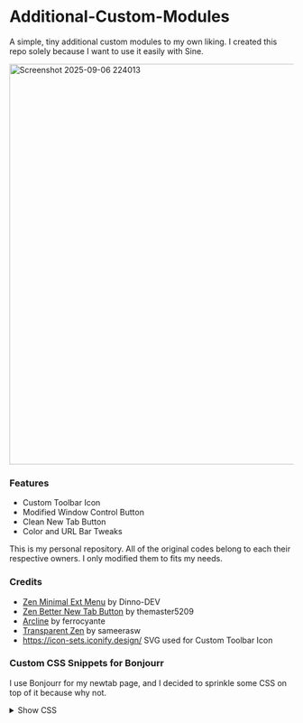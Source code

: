 # Additional-Custom-Modules
A simple, tiny additional custom modules to my own liking. I created this repo solely because I want to use it easily with Sine.

<img width="1365" height="710" alt="Screenshot 2025-09-06 224013" src="https://github.com/user-attachments/assets/13839884-ca13-481d-af89-93253d2f0190" />

### Features

- Custom Toolbar Icon
- Modified Window Control Button
- Clean New Tab Button
- Color and URL Bar Tweaks

This is my personal repository. All of the original codes belong to each their respective owners. I only modified them to fits my needs.

### Credits
- [Zen Minimal Ext Menu](https://github.com/Dinno-DEV/zen-minimal-exit-menu) by Dinno-DEV
- [Zen Better New Tab Button](https://github.com/themaster5209/zen-better-new-tab-button) by themaster5209
- [Arcline](https://github.com/ferrocyante/Arcline) by ferrocyante
- [Transparent Zen](https://github.com/sameerasw/zen-themes/tree/main/TransparentZen) by sameerasw
- https://icon-sets.iconify.design/ SVG used for Custom Toolbar Icon

### Custom CSS Snippets for Bonjourr
I use Bonjourr for my newtab page, and I decided to sprinkle some CSS on top of it because why not.

<details>
	
<summary> Show CSS </summary>

```css
/* =====Quick Link Hover Effect===== */
.link {
  transition: transform 0.2s cubic-bezier(0.4, 0, 0.2, 1), 
              filter 0.3s cubic-bezier(0.4, 0, 0.2, 1) !important;
  transform: scale(1) translateY(0) !important;
  filter: none !important;
}

.link:hover {
  transform: scale(1.7) translateY(-8px) !important;
  filter: drop-shadow(0 0 4px rgba(255, 255, 255, 0.3)) !important;
  z-index: 1;
}
/* this code broke the moving by draging feature */



/* =====Quick Link BG Styling===== */
/* Glass Effect */
.link-list {
  background-color: rgba(255, 255, 255, 0.08);
  border-radius: 25px;
  backdrop-filter: blur(12px) saturate(150%);
  -webkit-backdrop-filter: blur(12px) saturate(150%);
  box-shadow: 0 4px 12px rgba(0, 0, 0, 0.15);
  position: relative;
  padding: 8px;
	}
	
/* Shiny Line Effect */
.link-list::before {
  content: "";
  position: absolute;
  inset: -1px;
  border-radius: inherit;
  padding: 1.5px;
  background: linear-gradient(
    to bottom,
    rgba(255, 255, 255, 0.15),  
    rgba(255, 255, 255, 0.10),  
    rgba(255, 255, 255, 0.05),  
    transparent                
  );

  -webkit-mask: linear-gradient(#fff 0 0) content-box, linear-gradient(#fff 0 0);
  -webkit-mask-composite: xor;
  mask-composite: exclude;
  pointer-events: none;
}




/* =====Weather BG Styling===== */
/* Glass Background Effect */
#main {
  background-color: rgba(255, 255, 255, 0.08);
  border-radius: 35px;
  backdrop-filter: blur(25px) saturate(150%);
  -webkit-backdrop-filter: blur(12px) saturate(150%);
  box-shadow: 0 4px 12px rgba(0, 0, 0, 0.15);
  position: relative;
  padding: 18px;
}

/* Shiny Line Effect */
#main::before {
  content: "";
  position: absolute;
  inset: 0;
  border-radius: inherit;
  padding: 1.5px;
  background: linear-gradient(
    to bottom,
    rgba(255, 255, 255, 0.15),  
    rgba(255, 255, 255, 0.10),  
    rgba(255, 255, 255, 0.05),  
    transparent                
  );

  -webkit-mask: linear-gradient(#fff 0 0) content-box, linear-gradient(#fff 0 0);
  -webkit-mask-composite: xor;
  mask-composite: exclude;
  pointer-events: none;
}



/* =====Analog Clock Styling====== */
/* Glass Background Effect*/
.analog {
  background-color: rgba(255, 255, 255, 0.08);
  backdrop-filter: blur(12px) saturate(150%);
  -webkit-backdrop-filter: blur(12px) saturate(150%);
  box-shadow: 0 4px 12px rgba(0, 0, 0, 0.15);
  position: relative;
	}
	
/* Shiny Line Effect */
.analog::before {
  content: "";
  position: absolute;
  inset: -2.5px;
  border-radius: inherit;
  padding: 1.5px;
  background: linear-gradient(
    to bottom,
    rgba(255, 255, 255, 0.15),  
    rgba(255, 255, 255, 0.10),  
    rgba(255, 255, 255, 0.05),  
    transparent                
  );

  -webkit-mask: linear-gradient(#fff 0 0) content-box, linear-gradient(#fff 0 0);
  -webkit-mask-composite: xor;
  mask-composite: exclude;
  pointer-events: none;
}
```
</details>
